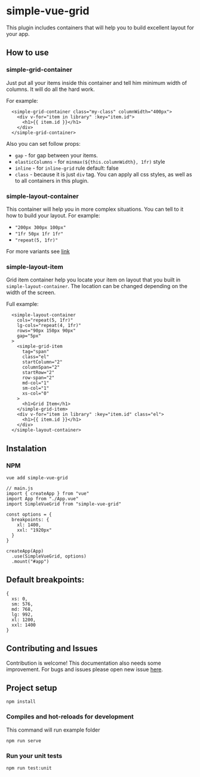 # simple-vue-grid

This plugin includes containers that will help you to build excellent layout for your app.

## How to use

### simple-grid-container

Just put all your items inside this container and tell him minimum width of columns. It will do all the hard work.

For example:

```
  <simple-grid-container class="my-class" columnWidth="400px">
    <div v-for="item in library" :key="item.id">
      <h1>{{ item.id }}</h1>
    </div>
  </simple-grid-container>
```

Also you can set follow props:

- `gap` - for gap between your items.
- `elasticColumns` - for `minmax(${this.columnWidth}, 1fr)` style
- `inline` - for `inline-grid` rule default: false
- `class` - because it is just `div` tag. You can apply all css styles, as well as to all containers in this plugin.

### simple-layout-container

This container will help you in more complex situations. You can tell to it how to build your layout. For example:

- `"200px 300px 100px"`
- `"1fr 50px 1fr 1fr"`
- `"repeat(5, 1fr)"`

For more variants see [link](https://css-tricks.com/snippets/css/complete-guide-grid/#grid-template-columnsgrid-template-rows)

### simple-layout-item

Grid item container help you locate your item on layout that you built in `simple-layout-container`. The location can be changed depending on the width of the screen.

Full example:

```
  <simple-layout-container
    cols="repeat(5, 1fr)"
    lg-cols="repeat(4, 1fr)"
    rows="90px 150px 90px"
    gap="5px"
  >
    <simple-grid-item
      tag="span"
      class="el"
      startColumn="2"
      columnSpan="2"
      startRow="2"
      row-span="2"
      md-col="1"
      sm-col="1"
      xs-col="0"
    >
      <h1>Grid Item</h1>
    </simple-grid-item>
    <div v-for="item in library" :key="item.id" class="el">
      <h1>{{ item.id }}</h1>
    </div>
  </simple-layout-container>
```

## Instalation

### NPM

```
vue add simple-vue-grid
```

```
// main.js
import { createApp } from "vue"
import App from "./App.vue"
import SimpleVueGrid from "simple-vue-grid"

const options = {
  breakpoints: {
    xl: 1400,
    xxl: "1920px"
  }
}

createApp(App)
  .use(SimpleVueGrid, options)
  .mount("#app")
```

## Default breakpoints:

```
{
  xs: 0,
  sm: 576,
  md: 768,
  lg: 992,
  xl: 1200,
  xxl: 1400
}
```

## Contributing and Issues

Contribution is welcome! This documentation also needs some improvement. For bugs and issues please open new issue [here](https://github.com/harmyderoman/simple-vue-grid/issues).

## Project setup

```
npm install
```

### Compiles and hot-reloads for development

This command will run example folder

```
npm run serve
```

### Run your unit tests

```
npm run test:unit
```
